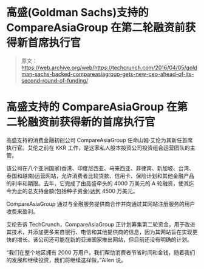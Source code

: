 # 高盛(Goldman Sachs)支持的 CompareAsiaGroup 在第二轮融资前获得新首席执行官 

> 原文：<https://web.archive.org/web/https://techcrunch.com/2016/04/05/goldman-sachs-backed-compareasiagroup-gets-new-ceo-ahead-of-its-second-round-of-funding/>

# 高盛支持的 CompareAsiaGroup 在第二轮融资前获得新的首席执行官

高盛支持的消费金融初创公司 CompareAsiaGroup 任命山姆·艾伦为其新任首席执行官。艾伦之前在 KKR 工作，是这家私人股本投资公司投资组合运营团队的主管。

该公司在八个亚洲国家(香港、印度尼西亚、马来西亚、菲律宾、新加坡、台湾、泰国和越南)运营网站，允许消费者比较贷款、信用卡、保险计划和其他金融产品的利率和期限。去年，它完成了由高盛牵头的 4000 万美元的 A 轮融资，使其迄今为止的总支持金额(包括种子资金)达到 4500 万美元。

CompareAsiaGroup 通过与金融服务提供商合作并向通过其网站注册服务的用户收费来盈利。

艾伦告诉 TechCrunch，CompareAsiaGroup 正计划筹集第二轮资金，用于改进其技术，并添加更多来自银行、电信和其他提供商的信息，因为其网站旨在实现更快的增长。该公司还可能在新的亚洲国家推出网站，但目前还没有明确的计划。

“我们在整个地区拥有 2000 万用户。我们帮助消费者节省时间和金钱，随着我们的发展和继续投资，我们将继续这样做，”Allen 说。